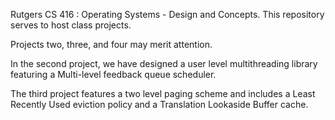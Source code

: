 Rutgers CS 416 : Operating Systems - Design and Concepts.
This repository serves to host class projects.

Projects two, three, and four may merit attention.

In the second project, we have designed a user level multithreading library featuring a Multi-level feedback queue scheduler.

The third project features a two level paging scheme and includes a Least Recently Used eviction policy and a Translation Lookaside Buffer cache.

